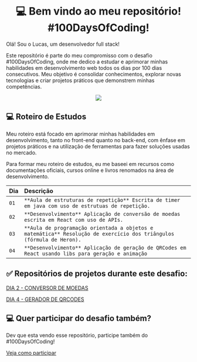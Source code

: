 <h1 align="center">💻 Bem vindo ao meu repositório! #100DaysOfCoding!</h1>

Olá! Sou o Lucas, um desenvolvedor full stack!

Este repositório é parte do meu compromisso com o desafio #100DaysOfCoding, onde me dedico a estudar e aprimorar minhas habilidades em desenvolvimento web todos os dias por 100 dias consecutivos. Meu objetivo é consolidar conhecimentos, explorar novas tecnologias e criar projetos práticos que demonstrem minhas competências.

<p align="center"><img src="http://img.shields.io/static/v1?label=STATUS&message=EM%20DESENVOLVIMENTO&color=GREEN&style=for-the-badge"/></p>

## 💻 Roteiro de Estudos

Meu roteiro está focado em aprimorar minhas habilidades em desenvolvimento, tanto no front-end quanto no back-end, com ênfase em projetos práticos e na utilização de ferramentas para fazer soluções usadas no mercado.

Para formar meu roteiro de estudos, eu me baseei em recursos como documentações oficiais, cursos online e livros renomados na área de desenvolvimento.

| Dia  | Descrição                                                                                        |
| :--- | :----------------------------------------------------------------------------------------------- |
| `01` | `**Aula de estruturas de repetição** Escrita de timer em java com uso de estrutuas de repetição.` |
| `02` | `**Desenvolvimento** Aplicação de conversão de moedas escrita em React com uso de APIs.` |
| `03` | `**Aula de programação orientada a objetos e matemática** Resolução de exercício dos triângulos (fórmula de Heron).` |
| `04` | `**Desenvolvimento** Aplicação de geração de QRCodes em React usando libs para geração e animação` |

## ✅  Repositórios de projetos durante este desafio:

[DIA 2 - CONVERSOR DE MOEDAS](https://github.com/lucaspatraodev/qrcode-generator)

[DIA 4 - GERADOR DE QRCODES](https://github.com/lucaspatraodev/qrcode-generator)


## 💻 Quer participar do desafio também?

<p>Dev que esta vendo esse repositório, participe também do #100DaysOfCoding!</p>

[Veja como participar](https://medium.com/@clarissatech/100-days-of-code-86db9157dbf)
